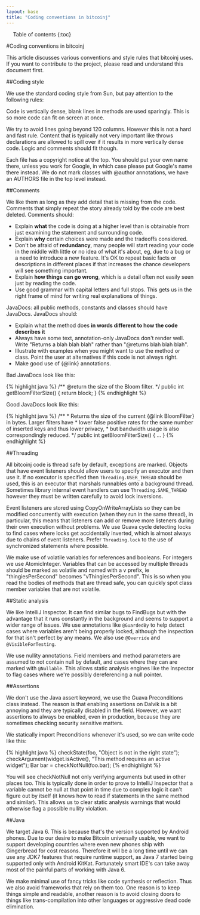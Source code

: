```yaml
---
layout: base
title: "Coding conventions in bitcoinj"
---
```


<div markdown="1" id="toc" class="toc"><div markdown="1">

* Table of contents
{:toc}

</div></div>

<div markdown="1" class="toccontent">

#Coding conventions in bitcoinj

This article discusses various conventions and style rules that bitcoinj uses. If you want to contribute to the project, please read and understand this document first.

##Coding style

We use the standard coding style from Sun, but pay attention to the following rules:

Code is vertically dense, blank lines in methods are used sparingly. This is so more code can fit on screen at once.

We try to avoid lines going beyond 120 columns. However this is not a hard and fast rule. Content that is typically not very important like throws declarations are allowed to spill over if it results in more vertically dense code. Logic and comments should fit though.

Each file has a copyright notice at the top. You should put your own name there, unless you work for Google, in which case please put Google's name there instead. We do not mark classes with @author annotations, we have an AUTHORS file in the top level instead.

##Comments

We like them as long as they add detail that is missing from the code. Comments that simply repeat the story already told by the code are best deleted. Comments should:

* Explain **what** the code is doing at a higher level than is obtainable from just examining the statement and surrounding code.
* Explain **why** certain choices were made and the tradeoffs considered.
* Don't be afraid of **redundancy**, many people will start reading your code in the middle with little or no idea of what it's about, eg, due to a bug or a need to introduce a new feature. It's OK to repeat basic facts or descriptions in different places if that increases the chance developers will see something important.
* Explain **how things can go wrong**, which is a detail often not easily seen just by reading the code.
* Use good grammar with capital letters and full stops. This gets us in the right frame of mind for writing real explanations of things.

JavaDocs: all public methods, constants and classes should have JavaDocs. JavaDocs should:

* Explain what the method does **in words different to how the code describes it**
* Always have some text, annotation-only JavaDocs don't render well. Write "Returns a blah blah blah" rather than "@returns blah blah blah".
* Illustrate with examples when you might want to use the method or class. Point the user at alternatives if this code is not always right.
* Make good use of {@link} annotations.

Bad JavaDocs look like this:

{% highlight java %}
   /** @return the size of the Bloom filter. */
   public int getBloomFilterSize() {
       return block;
   }
{% endhighlight %}

Good JavaDocs look like this:

{% highlight java %}
   /**
    * Returns the size of the current {@link BloomFilter} in bytes. Larger filters have 
    * lower false positive rates for the same number of inserted keys and thus lower privacy, 
    * but bandwidth usage is also correspondingly reduced.
    */
   public int getBloomFilterSize() { ... }
{% endhighlight %}

##Threading

All bitcoinj code is thread safe by default, exceptions are marked. Objects that have event listeners should allow users to specify an executor and then use it. If no executor is specified then `Threading.USER_THREAD` should be used, this is an executor that marshals runnables onto a background thread. Sometimes library internal event handlers can use `Threading.SAME_THREAD` however they must be written carefully to avoid lock inversions.

Event listeners are stored using CopyOnWriteArrayLists so they can be modified concurrently with execution (when they run in the same thread), in particular, this means that listeners can add or remove more listeners during their own execution without problems. We use Guava cycle detecting locks to find cases where locks get accidentally inverted, which is almost always due to chains of event listeners. Prefer `Threading.lock` to the use of synchronized statements where possible.

We make use of volatile variables for references and booleans. For integers we use AtomicInteger. Variables that can be accessed by multiple threads should be marked as volatile and named with a v prefix, ie "thingiesPerSecond" becomes "vThingiesPerSecond". This is so when you read the bodies of methods that are thread safe, you can quickly spot class member variables that are not volatile.

##Static analysis

We like IntelliJ Inspector. It can find similar bugs to FindBugs but with the advantage that it runs constantly in the background and seems to support a wider range of issues. We use annotations like `@GuardedBy` to help detect cases where variables aren't being properly locked, although the inspection for that isn't perfect by any means. We also use `@Override` and `@VisibleForTesting`.

We use nullity annotations. Field members and method parameters are assumed to not contain null by default, and cases where they can are marked with `@Nullable`. This allows static analysis engines like the Inspector to flag cases where we're possibly dereferencing a null pointer.

##Assertions

We don't use the Java assert keyword, we use the Guava Preconditions class instead. The reason is that enabling assertions on Dalvik is a bit annoying and they are typically disabled in the field. However, we want assertions to always be enabled, even in production, because they are sometimes checking security sensitive matters.

We statically import Preconditions whenever it's used, so we can write code like this:

{% highlight java %}
checkState(foo, "Object is not in the right state");
checkArgument(widget.isActive(), "This method requires an active widget");
Bar bar = checkNotNull(foo.bar);
{% endhighlight %}

You will see checkNotNull not only verifying arguments but used in other places too. This is typically done in order to prove to IntelliJ Inspector that a variable cannot be null at that point in time due to complex logic it can't figure out by itself (it knows how to read if statements in the same method and similar). This allows us to clear static analysis warnings that would otherwise flag a possible nullity violation.

##Java

We target Java 6. This is because that's the version supported by Android phones. Due to our desire to make Bitcoin universally usable, we want to support developing countries where even new phones ship with Gingerbread for cost reasons. Therefore it will be a long time until we can use any JDK7 features that require runtime support, as Java 7 started being supported only with Android KitKat. Fortunately smart IDE's can take away most of the painful parts of working with Java 6.

We make minimal use of fancy tricks like code synthesis or reflection. Thus we also avoid frameworks that rely on them too. One reason is to keep things simple and readable, another reason is to avoid closing doors to things like trans-compilation into other languages or aggressive dead code elimination.

</div>
